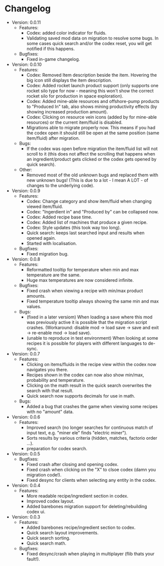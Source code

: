 # Changelog
  - Version: 0.0.11
    - Features:
        - Codex: added color indicator for fluids.
        - Validating saved mod data on migration to resolve some bugs. In some cases quick search and/or the codex reset, you will get notified if this happens.
    - Bugfixes:
        - Fixed in-game changelog.
  - Version: 0.0.10
    - Features:
        - Codex: Removed Item description beside the item. Hovering the big icon still displays the item description.
        - Codex: Added rocket launch product support (only supports one rocket silo type for now - meaning this won't show the correct rocket silo for production in space exploration).
        - Codex: Added mine-able resources and offshore-pump products to "Produced In" tab, also shows mining productivity effects (by showing increased production amount).
        - Codex: Clicking on resource vein icons (added by for mine-able resources) or the current item/fluid is disabled.
        - Migrations able to migrate properly now. This means if you had the codex open it should still be open at the same position (same item/fluid) after migration.
    - Bugs:
        - If the codex was open before migration the item/fluid list will not scroll to it (this does not affect the scrolling that happens when an ingredient/product gets clicked or the codex gets opened by quick search).
    - Other:
        - Removed most of the old unknown bugs and replaced them with new unknown bugs! (This is due to a lot - I mean A LOT - of changes to the underlying code).
  - Version: 0.0.9
    - Features:
        - Codex: Change category and show item/fluid when changing viewed item/fluid.
        - Codex: "Ingerdient in" and "Produced by" can be collapsed now.
        - Codex: Added recipe base time.
        - Codex: Added list of machines that produce a given recipe.
        - Codex: Style updates (this took way too long).
        - Quick search: keeps last searched input and results when opened again.
        - Started with localisation.
    - Bugfixes:
        - Fixed migration bug.
  - Version: 0.0.8
    - Features:
        - Reformatted tooltip for temperature when min and max temperature are the same.
        - Huge max temperatures are now considered infinite.
    - Bugfixes:
        - Fixed crash when viewing a recipe with min/max product amounts.
        - Fixed temperature tooltip always showing the same min and max values.
    - Bugs:
        - (fixed in a later versiom) When loading a save where this mod was previously active it is possible that the migration script crashes. (Workaround: disable mod -> load save -> save and exit -> re-enable mod -> load save).
        - (unable to reproduce in test environment) When looking at some recipes it is possible for players with different languages to de-sync.
  - Version: 0.0.7
    - Features:
        - Clicking on items/fluids in the recipe view within the codex now navigates you there.
        - Recipes shown in the codex can now also show min/max, probability and temperature.
        - Clicking on the math result in the quick search overwrites the search with that result.
        - Quick search now supports decimals for use in math.
    - Bugs:
        - Added a bug that crashes the game when viewing some recipes with no "amount" data.
  - Version: 0.0.6
    - Features:
        - Improved search (no longer searches for continuous match of input text, e.g. "miner ele" finds "electric miner").
        - Sorts results by various criteria (hidden, matches, factorio order ...).
        - preparation for codex search.
  - Version: 0.0.5
    - Bugfixes:
        - Fixed crash after closing and opening codex.
        - Fixed crash when clicking on the "X" to clsoe codex (damn you migration code!).
        - Fixed desync for clients when selecting any entity in the codex.
  - Version: 0.0.4
    - Features:
        - More readable recipe/ingredient section in codex.
        - Improved codex layout.
        - Added barebones migration support for deleting/rebuilding codex ui.
  - Version: 0.0.3
    - Features:
        - Added barebones recipe/ingredient section to codex.
        - Quick search layout improvements.
        - Quick search sorting.
        - Quick search math.
    - Bugfixes:
        - Fixed desync/crash when playing in multiplayer (flib thats your fault!).